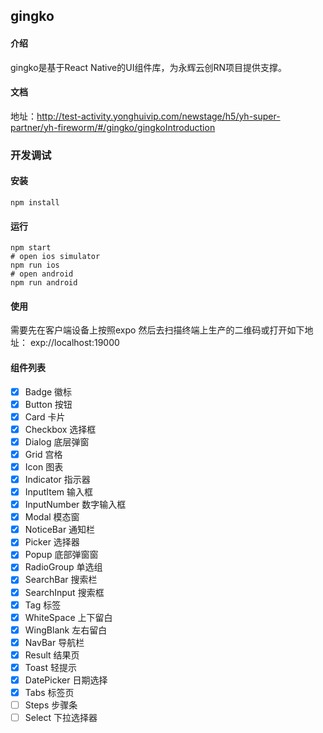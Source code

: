 ## gingko

#### 介绍
gingko是基于React Native的UI组件库，为永辉云创RN项目提供支撑。

#### 文档
地址：http://test-activity.yonghuivip.com/newstage/h5/yh-super-partner/yh-fireworm/#/gingko/gingkoIntroduction

### 开发调试
#### 安装
```
npm install
```

#### 运行
```$xslt
npm start 
# open ios simulator
npm run ios
# open android
npm run android
```

#### 使用
需要先在客户端设备上按照expo 然后去扫描终端上生产的二维码或打开如下地址：
exp://localhost:19000

#### 组件列表
- [x] Badge 徽标
- [x] Button 按钮
- [x] Card 卡片
- [x] Checkbox 选择框
- [x] Dialog 底层弹窗
- [x] Grid 宫格
- [x] Icon 图表
- [x] Indicator 指示器
- [x] InputItem 输入框
- [x] InputNumber 数字输入框
- [x] Modal 模态窗
- [x] NoticeBar 通知栏
- [x] Picker 选择器
- [x] Popup 底部弹窗窗
- [x] RadioGroup 单选组
- [x] SearchBar 搜索栏
- [x] SearchInput 搜索框
- [x] Tag 标签
- [x] WhiteSpace 上下留白
- [x] WingBlank 左右留白  
- [x] NavBar 导航栏
- [x] Result 结果页
- [x] Toast 轻提示
- [x] DatePicker 日期选择
- [x] Tabs 标签页
- [ ] Steps 步骤条
- [ ] Select 下拉选择器